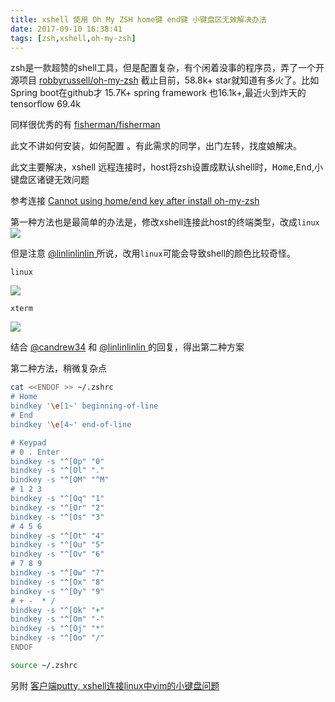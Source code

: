 ```yaml
---
title: xshell 使用 Oh My ZSH home键 end键 小键盘区无效解决办法
date: 2017-09-10 16:38:41
tags: [zsh,xshell,oh-my-zsh]
---
```


zsh是一款超赞的shell工具，但是配置复杂，有个闲着没事的程序员，弄了一个开源项目 [robbyrussell/oh-my-zsh][] 截止目前，58.8k+ star就知道有多火了。比如 Spring boot在github才 15.7K+ spring framework 也16.1k+,最近火到炸天的tensorflow 69.4k

同样很优秀的有 [fisherman/fisherman][]

此文不讲如何安装，如何配置 。有此需求的同学，出门左转，找度娘解决。

此文主要解决，xshell 远程连接时，host将zsh设置成默认shell时，<kbd>Home</kbd>,<kbd>End</kbd>,小键盘区诸键无效问题

<!--more-->

参考连接 [Cannot using home/end key after install oh-my-zsh][linkCannotUsingHome/endKeyAfterInstall]

第一种方法也是最简单的办法是，修改xshell连接此host的终端类型，改成`linux`
![](http://ww1.sinaimg.cn/large/afaffa71ly1fjekq3ap0wj20fu0d3jrt.jpg)

但是注意 [@linlinlinlin ][] 所说，改用`linux`可能会导致shell的颜色比较奇怪。

`linux`

![](http://ww1.sinaimg.cn/large/afaffa71ly1fjel9lc8faj205706rglk.jpg)

`xterm`

![](http://ww1.sinaimg.cn/large/afaffa71ly1fjel9lchsfj207e09gaa4.jpg)


结合 [@candrew34][] 和 [@linlinlinlin ][]的回复，得出第二种方案

第二种方法，稍微复杂点

```bash
cat <<ENDOF >> ~/.zshrc
# Home
bindkey '\e[1~' beginning-of-line
# End
bindkey '\e[4~' end-of-line

# Keypad
# 0 . Enter
bindkey -s "^[Op" "0"
bindkey -s "^[Ol" "."
bindkey -s "^[OM" "^M"
# 1 2 3
bindkey -s "^[Oq" "1"
bindkey -s "^[Or" "2"
bindkey -s "^[Os" "3"
# 4 5 6
bindkey -s "^[Ot" "4"
bindkey -s "^[Ou" "5"
bindkey -s "^[Ov" "6"
# 7 8 9
bindkey -s "^[Ow" "7"
bindkey -s "^[Ox" "8"
bindkey -s "^[Oy" "9"
# + -  * /
bindkey -s "^[Ok" "+"
bindkey -s "^[Om" "-"
bindkey -s "^[Oj" "*"
bindkey -s "^[Oo" "/"
ENDOF

source ~/.zshrc
```


另附 [客户端putty, xshell连接linux中vim的小键盘问题][link客户端putty,Xshell连接linux中vim的小键盘问题]

[robbyrussell/oh-my-zsh]: https://github.com/robbyrussell/oh-my-zsh
[fisherman/fisherman]: https://github.com/fisherman/fisherman
[@linlinlinlin ]: https://github.com/linlinlinlin
[@candrew34]: https://github.com/candrew34
[linkCannotUsingHome/endKeyAfterInstall]: https://github.com/robbyrussell/oh-my-zsh/issues/3061#issuecomment-93494905
[link客户端putty,Xshell连接linux中vim的小键盘问题]: http://blog.csdn.net/jiedushi/article/details/6266944
